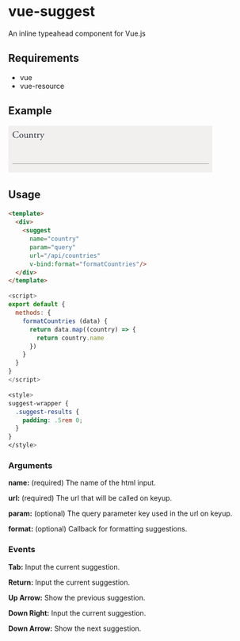 # vue-suggest

An inline typeahead component for Vue.js

## Requirements

- vue
- vue-resource

## Example

![demo](https://raw.githubusercontent.com/invokemedia/vue-suggest/master/demo.gif)

## Usage

```html
<template>
  <div>
    <suggest
      name="country" 
      param="query" 
      url="/api/countries" 
      v-bind:format="formatCountries"/>
  </div>
</template>
```

```js
<script>
export default {
  methods: {
    formatCountries (data) {
      return data.map((country) => {
        return country.name
      })      
    }
  }
}
</script>
```

```css
<style>
suggest-wrapper {
  .suggest-results {
    padding: .5rem 0;
  }
} 
</style>
```

### Arguments

**name:** (required) The name of the html input.

**url:** (required) The url that will be called on keyup.

**param:** (optional) The query parameter key used in the url on keyup.

**format:** (optional) Callback for formatting suggestions.


### Events

**Tab:** Input the current suggestion.

**Return:** Input the current suggestion.

**Up Arrow:** Show the previous suggestion.

**Down Right:** Input the current suggestion.

**Down Arrow:** Show the next suggestion.
